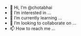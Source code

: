 - 👋 Hi, I’m @chotabhai
- 👀 I’m interested in ...
- 🌱 I’m currently learning ...
- 💞️ I’m looking to collaborate on ...
- 📫 How to reach me ...

<!---
chotabhai/chotabhai is a ✨ special ✨ repository because its `README.md` (this file) appears on your GitHub profile.
You can click the Preview link to take a look at your changes.
--->
